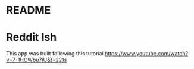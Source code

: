 # README

# Reddit Ish
This app was built following this tutorial https://www.youtube.com/watch?v=7-1HCWbu7iU&t=221s
